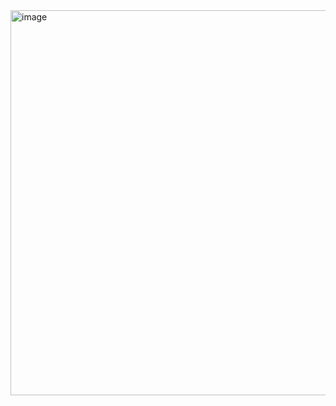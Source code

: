 <img width="616" alt="image" src="https://github.com/RevadiSundaram/ICodeThis-Projects/assets/47391816/56015ac2-b2c5-4468-b681-46b503c46ed1">
